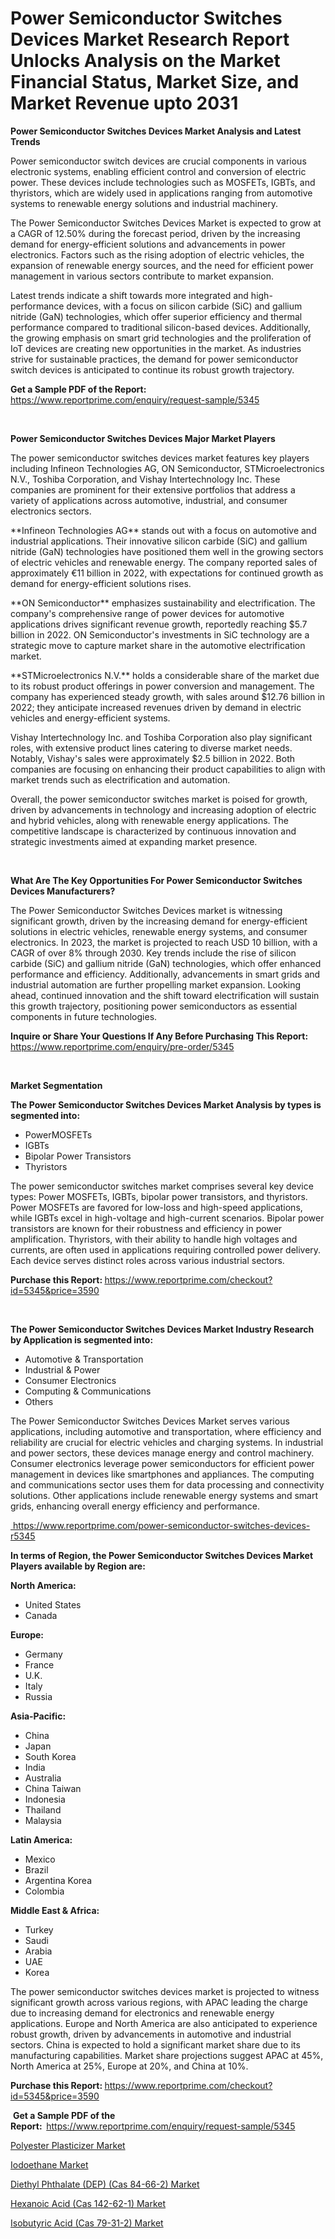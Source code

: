 <p><h1>Power Semiconductor Switches Devices Market Research Report Unlocks Analysis on the Market Financial Status, Market Size, and Market Revenue upto 2031</h1></p><p><strong>Power Semiconductor Switches Devices Market Analysis and Latest Trends</strong></p>
<p><p>Power semiconductor switch devices are crucial components in various electronic systems, enabling efficient control and conversion of electric power. These devices include technologies such as MOSFETs, IGBTs, and thyristors, which are widely used in applications ranging from automotive systems to renewable energy solutions and industrial machinery. </p><p>The Power Semiconductor Switches Devices Market is expected to grow at a CAGR of 12.50% during the forecast period, driven by the increasing demand for energy-efficient solutions and advancements in power electronics. Factors such as the rising adoption of electric vehicles, the expansion of renewable energy sources, and the need for efficient power management in various sectors contribute to market expansion.</p><p>Latest trends indicate a shift towards more integrated and high-performance devices, with a focus on silicon carbide (SiC) and gallium nitride (GaN) technologies, which offer superior efficiency and thermal performance compared to traditional silicon-based devices. Additionally, the growing emphasis on smart grid technologies and the proliferation of IoT devices are creating new opportunities in the market. As industries strive for sustainable practices, the demand for power semiconductor switch devices is anticipated to continue its robust growth trajectory.</p></p>
<p><strong>Get a Sample PDF of the Report:&nbsp;</strong> <a href="https://www.reportprime.com/enquiry/request-sample/5345?utm_campaign=1803&utm_medium=2&utm_source=Github&utm_content=ia&utm_term=28102024&utm_id=power-semiconductor-switches-devices">https://www.reportprime.com/enquiry/request-sample/5345</a></p>
<p>&nbsp;</p>
<p><strong>Power Semiconductor Switches Devices Major Market Players</strong></p>
<p><p>The power semiconductor switches devices market features key players including Infineon Technologies AG, ON Semiconductor, STMicroelectronics N.V., Toshiba Corporation, and Vishay Intertechnology Inc. These companies are prominent for their extensive portfolios that address a variety of applications across automotive, industrial, and consumer electronics sectors.</p><p>**Infineon Technologies AG** stands out with a focus on automotive and industrial applications. Their innovative silicon carbide (SiC) and gallium nitride (GaN) technologies have positioned them well in the growing sectors of electric vehicles and renewable energy. The company reported sales of approximately €11 billion in 2022, with expectations for continued growth as demand for energy-efficient solutions rises.</p><p>**ON Semiconductor** emphasizes sustainability and electrification. The company's comprehensive range of power devices for automotive applications drives significant revenue growth, reportedly reaching $5.7 billion in 2022. ON Semiconductor's investments in SiC technology are a strategic move to capture market share in the automotive electrification market.</p><p>**STMicroelectronics N.V.** holds a considerable share of the market due to its robust product offerings in power conversion and management. The company has experienced steady growth, with sales around $12.76 billion in 2022; they anticipate increased revenues driven by demand in electric vehicles and energy-efficient systems.</p><p>Vishay Intertechnology Inc. and Toshiba Corporation also play significant roles, with extensive product lines catering to diverse market needs. Notably, Vishay's sales were approximately $2.5 billion in 2022. Both companies are focusing on enhancing their product capabilities to align with market trends such as electrification and automation.</p><p>Overall, the power semiconductor switches market is poised for growth, driven by advancements in technology and increasing adoption of electric and hybrid vehicles, along with renewable energy applications. The competitive landscape is characterized by continuous innovation and strategic investments aimed at expanding market presence.</p></p>
<p>&nbsp;</p>
<p><strong>What Are The Key Opportunities For Power Semiconductor Switches Devices Manufacturers?</strong></p>
<p><p>The Power Semiconductor Switches Devices market is witnessing significant growth, driven by the increasing demand for energy-efficient solutions in electric vehicles, renewable energy systems, and consumer electronics. In 2023, the market is projected to reach USD 10 billion, with a CAGR of over 8% through 2030. Key trends include the rise of silicon carbide (SiC) and gallium nitride (GaN) technologies, which offer enhanced performance and efficiency. Additionally, advancements in smart grids and industrial automation are further propelling market expansion. Looking ahead, continued innovation and the shift toward electrification will sustain this growth trajectory, positioning power semiconductors as essential components in future technologies.</p></p>
<p><strong>Inquire or Share Your Questions If Any Before Purchasing This Report:</strong> <a href="https://www.reportprime.com/enquiry/pre-order/5345?utm_campaign=1803&utm_medium=2&utm_source=Github&utm_content=ia&utm_term=28102024&utm_id=power-semiconductor-switches-devices">https://www.reportprime.com/enquiry/pre-order/5345</a></p>
<p>&nbsp;</p>
<p><strong>Market Segmentation</strong></p>
<p><strong>The Power Semiconductor Switches Devices Market Analysis by types is segmented into:</strong></p>
<p><ul><li>PowerMOSFETs</li><li>IGBTs</li><li>Bipolar Power Transistors</li><li>Thyristors</li></ul></p>
<p><p>The power semiconductor switches market comprises several key device types: Power MOSFETs, IGBTs, bipolar power transistors, and thyristors. Power MOSFETs are favored for low-loss and high-speed applications, while IGBTs excel in high-voltage and high-current scenarios. Bipolar power transistors are known for their robustness and efficiency in power amplification. Thyristors, with their ability to handle high voltages and currents, are often used in applications requiring controlled power delivery. Each device serves distinct roles across various industrial sectors.</p></p>
<p><strong>Purchase this Report:&nbsp;</strong><a href="https://www.reportprime.com/checkout?id=5345&price=3590&utm_campaign=1803&utm_medium=2&utm_source=Github&utm_content=ia&utm_term=28102024&utm_id=power-semiconductor-switches-devices">https://www.reportprime.com/checkout?id=5345&price=3590</a></p>
<p>&nbsp;</p>
<p><strong>The Power Semiconductor Switches Devices Market Industry Research by Application is segmented into:</strong></p>
<p><ul><li>Automotive & Transportation</li><li>Industrial & Power</li><li>Consumer Electronics</li><li>Computing & Communications</li><li>Others</li></ul></p>
<p><p>The Power Semiconductor Switches Devices Market serves various applications, including automotive and transportation, where efficiency and reliability are crucial for electric vehicles and charging systems. In industrial and power sectors, these devices manage energy and control machinery. Consumer electronics leverage power semiconductors for efficient power management in devices like smartphones and appliances. The computing and communications sector uses them for data processing and connectivity solutions. Other applications include renewable energy systems and smart grids, enhancing overall energy efficiency and performance.</p></p>
<p><a href="https://www.reportprime.com/power-semiconductor-switches-devices-r5345?utm_campaign=1803&utm_medium=2&utm_source=Github&utm_content=ia&utm_term=28102024&utm_id=power-semiconductor-switches-devices">&nbsp;https://www.reportprime.com/power-semiconductor-switches-devices-r5345</a></p>
<p><strong>In terms of Region, the Power Semiconductor Switches Devices Market Players available by Region are:</strong></p>
<p>
    <p> <strong> North America: </strong>
        <ul>
            <li>United States</li>
            <li>Canada</li>
        </ul>
        </p> 
    <p> <strong> Europe: </strong>
        <ul>
            <li>Germany</li>
            <li>France</li>
            <li>U.K.</li>
            <li>Italy</li>
            <li>Russia</li>
        </ul>
        </p> 
    <p> <strong> Asia-Pacific: </strong>
        <ul>
            <li>China</li>
            <li>Japan</li>
            <li>South Korea</li>
            <li>India</li>
            <li>Australia</li>
            <li>China Taiwan</li>
            <li>Indonesia</li>
            <li>Thailand</li>
            <li>Malaysia</li>
        </ul>
        </p> 
    <p> <strong> Latin America: </strong>
        <ul>
            <li>Mexico</li>
            <li>Brazil</li>
            <li>Argentina Korea</li>
            <li>Colombia</li>
        </ul>
        </p> 
    <p> <strong> Middle East & Africa: </strong>
        <ul>
            <li>Turkey</li>
            <li>Saudi</li>
            <li>Arabia</li>
            <li>UAE</li>
            <li>Korea</li>
        </ul>
    </p>
    </p>
<p><p>The power semiconductor switches devices market is projected to witness significant growth across various regions, with APAC leading the charge due to increasing demand for electronics and renewable energy applications. Europe and North America are also anticipated to experience robust growth, driven by advancements in automotive and industrial sectors. China is expected to hold a significant market share due to its manufacturing capabilities. Market share projections suggest APAC at 45%, North America at 25%, Europe at 20%, and China at 10%.</p></p>
<p><strong>Purchase this Report: </strong><a href="https://www.reportprime.com/checkout?id=5345&price=3590&utm_campaign=1803&utm_medium=2&utm_source=Github&utm_content=ia&utm_term=28102024&utm_id=power-semiconductor-switches-devices">https://www.reportprime.com/checkout?id=5345&price=3590</a></p>
<p>&nbsp;<strong>Get a Sample PDF of the Report:&nbsp;&nbsp;</strong><a href="https://www.reportprime.com/enquiry/request-sample/5345?utm_campaign=1803&utm_medium=2&utm_source=Github&utm_content=ia&utm_term=28102024&utm_id=power-semiconductor-switches-devices">https://www.reportprime.com/enquiry/request-sample/5345</a></p>
<p><strong></strong></p>
<p><p><a href="https://www.linkedin.com/pulse/polyester-plasticizer-market-segmentation-applications-1lxee?utm_campaign=1803&utm_medium=2&utm_source=Github&utm_content=ia&utm_term=28102024&utm_id=power-semiconductor-switches-devices">Polyester Plasticizer Market</a></p><p><a href="https://www.linkedin.com/pulse/exploring-iodoethane-market-strategic-insights-growth-opportunities-beb1e?utm_campaign=1803&utm_medium=2&utm_source=Github&utm_content=ia&utm_term=28102024&utm_id=power-semiconductor-switches-devices">Iodoethane Market</a></p><p><a href="https://www.linkedin.com/pulse/strategic-forecast-diethyl-phthalate-dep-cas-84-66-2-market-growth-dadbe?utm_campaign=1803&utm_medium=2&utm_source=Github&utm_content=ia&utm_term=28102024&utm_id=power-semiconductor-switches-devices">Diethyl Phthalate (DEP) (Cas 84-66-2) Market</a></p><p><a href="https://www.linkedin.com/pulse/hexanoic-acid-cas-142-62-1-market-segmentation-geographical-csduf?trk=public_post_embed_feed-article-content&utm_campaign=1803&utm_medium=2&utm_source=Github&utm_content=ia&utm_term=28102024&utm_id=power-semiconductor-switches-devices">Hexanoic Acid (Cas 142-62-1) Market</a></p><p><a href="https://www.linkedin.com/pulse/isobutyric-acid-cas-79-31-2-momentum-charting-5-cagr-path-2024-2031-ajldf?trk=public_post_embed_feed-article-content&utm_campaign=1803&utm_medium=2&utm_source=Github&utm_content=ia&utm_term=28102024&utm_id=power-semiconductor-switches-devices">Isobutyric Acid (Cas 79-31-2) Market</a></p></p>